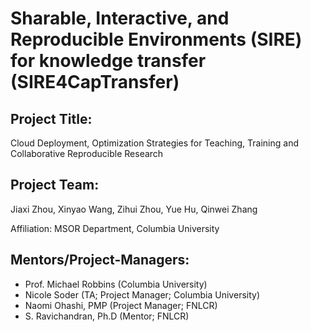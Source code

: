 # Sharable, Interactive, and Reproducible Environments (SIRE) for knowledge transfer (SIRE4CapTransfer)

## Project Title: 
Cloud Deployment, Optimization Strategies for Teaching, Training and Collaborative Reproducible Research

## Project Team: 
Jiaxi Zhou,  Xinyao Wang, Zihui Zhou, Yue Hu, Qinwei Zhang

Affiliation: MSOR Department, Columbia University

## Mentors/Project-Managers:
* Prof. Michael Robbins (Columbia University)
* Nicole Soder (TA; Project Manager; Columbia University)
* Naomi Ohashi, PMP (Project Manager; FNLCR)
* S. Ravichandran, Ph.D (Mentor; FNLCR)
